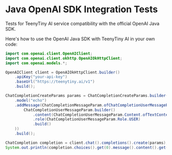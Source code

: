 # Java OpenAI SDK Integration Tests

Tests for TeenyTiny AI service compatibility with the official OpenAI Java SDK.

Here's how to use the OpenAI Java SDK with TeenyTiny AI in your own code:

```java
import com.openai.client.OpenAIClient;
import com.openai.client.okhttp.OpenAIOkHttpClient;
import com.openai.models.*;

OpenAIClient client = OpenAIOkHttpClient.builder()
    .apiKey("your-api-key")
    .baseUrl("https://teenytiny.ai/v1")
    .build();

ChatCompletionCreateParams params = ChatCompletionCreateParams.builder()
    .model("echo")
    .addMessage(ChatCompletionMessageParam.ofChatCompletionUserMessageParam(
        ChatCompletionUserMessageParam.builder()
            .content(ChatCompletionUserMessageParam.Content.ofTextContent("Hello World!"))
            .role(ChatCompletionUserMessageParam.Role.USER)
            .build()
    ))
    .build();

ChatCompletion completion = client.chat().completions().create(params);
System.out.println(completion.choices().get(0).message().content().get());

```

